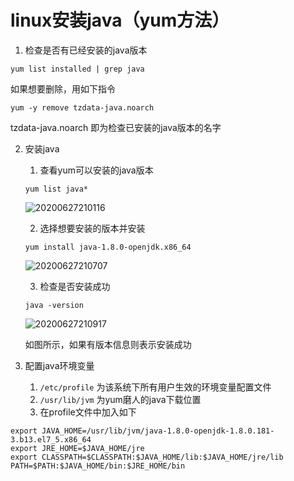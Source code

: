 # linux安装java（yum方法）

1. 检查是否有已经安装的java版本

```
yum list installed | grep java
```

如果想要删除，用如下指令

```
yum -y remove tzdata-java.noarch  
```
tzdata-java.noarch 即为检查已安装的java版本的名字

2. 安装java
    1. 查看yum可以安装的java版本

    ```
    yum list java*
    ```

    ![20200627210116](https://cdn.jsdelivr.net/gh/leiyu1997/Blogs@master/Resources/pictures/20200627210116.png)

    2. 选择想要安装的版本并安装

    ```
    yum install java-1.8.0-openjdk.x86_64
    ```
    ![20200627210707](https://cdn.jsdelivr.net/gh/leiyu1997/Blogs@master/Resources/pictures/20200627210707.png)

    3. 检查是否安装成功

    ```
    java -version 
    ```

    ![20200627210917](https://cdn.jsdelivr.net/gh/leiyu1997/Blogs@master/Resources/pictures/20200627210917.png)

    如图所示，如果有版本信息则表示安装成功

3. 配置java环境变量
   1. `/etc/profile` 为该系统下所有用户生效的环境变量配置文件
   2. `/usr/lib/jvm` 为yum磨人的java下载位置
   3. 在profile文件中加入如下

```
export JAVA_HOME=/usr/lib/jvm/java-1.8.0-openjdk-1.8.0.181-3.b13.el7_5.x86_64
export JRE_HOME=$JAVA_HOME/jre
export CLASSPATH=$CLASSPATH:$JAVA_HOME/lib:$JAVA_HOME/jre/lib
PATH=$PATH:$JAVA_HOME/bin:$JRE_HOME/bin 
```



